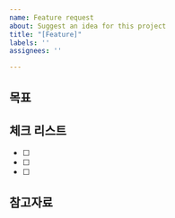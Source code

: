 ```yaml
---
name: Feature request
about: Suggest an idea for this project
title: "[Feature]"
labels: ''
assignees: ''

---
```


## 목표 
<!-- 프론트의 경우 이미지를 넣어주세요! -->


## 체크 리스트
- [ ]
- [ ]
- [ ]


## 참고자료
